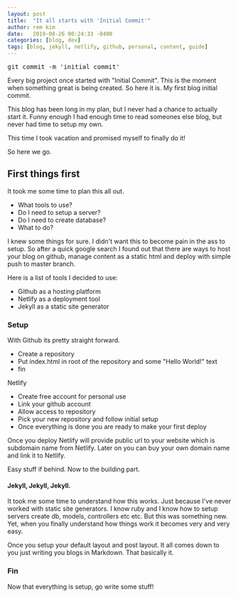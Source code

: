 ```yaml
---
layout: post
title:  "It all starts with 'Initial Commit'"
author: rem kim
date:   2019-08-26 00:24:33 -0400
categories: [blog, dev]
tags: [blog, jekyll, netlify, github, personal, content, guide] 
---
```


<pre>git commit -m 'initial commit'</pre>

<p class="content">
Every big project once started with "Initial Commit". This is the moment when something great is being created. So here it is. My first blog initial commit.  
</p>

<p>This blog has been long in my plan, but I never had a chance to actually start it. Funny enough I had enough time to read someones else blog, but never had time to setup my own. </p>

<p>This time I took vacation and promised myself to finally do it!</p>

<p class="content">So here we go.</p>


<h2 class="title is-4">
  First things first
</h2>

<p class="content">
  It took me some time to plan this all out.

  <ul>
    <li>What tools to use?</li>
    <li>Do I need to setup a server?</li>
    <li>Do I need to create database?</li>
    <li>What to do?</li>
  </ul>
</p>

<p class="content">
  I knew some things for sure. I didn't want this to become pain in the ass to setup. So after a quick google search I found out that there are ways to host your blog on github, manage content as a static html and deploy with simple push to master branch. 
</p>

Here is a list of tools I decided to use:
- Github as a hosting platform
- Netlify as a deployment tool 
- Jekyll as a static site generator

### Setup

With Github its pretty straight forward. 
- Create a repository 
- Put index.html in root of the repository and some "Hello World!" text 
- fin

Netlify 
- Create free account for personal use
- Link your github account 
- Allow access to repository 
- Pick your new repository and follow initial setup
- Once everything is done you are ready to make your first deploy

Once you deploy Netlify will provide public url to your website which is subdomain name from Netlify. Later on you can buy your own domain name and link it to Netlify. 

Easy stuff if behind. Now to the building part.

#### Jekyll, Jekyll, Jekyll. 
It took me some time to understand how this works. Just because I've never worked with static site generators. I know ruby and I know how to setup servers create db, models, controllers etc etc. But this was something new. Yet, when you finally understand how things work it becomes very and very easy.

Once you setup your default layout and post layout. It all comes down to you just writing you blogs in Markdown. That basically it. 

### Fin

Now that everything is setup, go write some stuff! 
